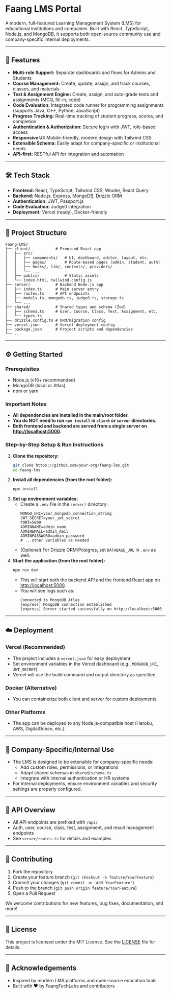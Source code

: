 # Faang LMS Portal

A modern, full-featured Learning Management System (LMS) for educational institutions and companies. Built with React, TypeScript, Node.js, and MongoDB, it supports both open-source community use and company-specific internal deployments.

---

## 🚀 Features

- **Multi-role Support:** Separate dashboards and flows for Admins and Students
- **Course Management:** Create, update, assign, and track courses, classes, and materials
- **Test & Assignment Engine:** Create, assign, and auto-grade tests and assignments (MCQ, fill-in, code)
- **Code Evaluation:** Integrated code runner for programming assignments (supports Java, C++, Python, JavaScript)
- **Progress Tracking:** Real-time tracking of student progress, scores, and completion
- **Authentication & Authorization:** Secure login with JWT, role-based access
- **Responsive UI:** Mobile-friendly, modern design with Tailwind CSS
- **Extensible Schema:** Easily adapt for company-specific or institutional needs
- **API-first:** RESTful API for integration and automation

---

## 🛠️ Tech Stack

- **Frontend:** React, TypeScript, Tailwind CSS, Wouter, React Query
- **Backend:** Node.js, Express, MongoDB, Drizzle ORM
- **Authentication:** JWT, Passport.js
- **Code Evaluation:** Judge0 integration
- **Deployment:** Vercel (ready), Docker-friendly

---

## 📁 Project Structure

```
Faang-LMS/
├── client/           # Frontend React app
│   ├── src/
│   │   ├── components/   # UI, dashboard, editor, layout, etc.
│   │   ├── pages/        # Route-based pages (admin, student, auth)
│   │   ├── hooks/, lib/, contexts/, providers/
│   │   └── ...
│   ├── public/           # Static assets
│   └── index.html, tailwind.config.js
├── server/           # Backend Node.js app
│   ├── index.ts      # Main server entry
│   ├── routes.ts     # API endpoints
│   ├── models.ts, mongodb.ts, judge0.ts, storage.ts
│   └── ...
├── shared/           # Shared types and schema (Zod)
│   ├── schema.ts     # User, Course, Class, Test, Assignment, etc.
│   └── types.ts
├── drizzle.config.ts # ORM/migration config
├── vercel.json       # Vercel deployment config
├── package.json      # Project scripts and dependencies
└── ...
```

---

## ⚙️ Getting Started

### Prerequisites
- Node.js (v16+ recommended)
- MongoDB (local or Atlas)
- npm or yarn

### Important Notes
- **All dependencies are installed in the main/root folder.**
- **You do NOT need to run `npm install` in `client` or `server` directories.**
- **Both frontend and backend are served from a single server on [http://localhost:5000](http://localhost:5000).**

### Step-by-Step Setup & Run Instructions

1. **Clone the repository:**
   ```bash
   git clone https://github.com/your-org/faang-lms.git
   cd faang-lms
   ```
2. **Install all dependencies (from the root folder):**
   ```bash
   npm install
   ```
3. **Set up environment variables:**
   - Create a `.env` file in the `server/` directory:
     ```env
     MONGO_URI=your_mongodb_connection_string
     JWT_SECRET=your_jwt_secret
     PORT=5000
     ADMINNAME=admin_name
     ADMINEMAIL=admin_mail
     ADMINPASSWORD=admin_password
     # ...other variables as needed
     ```
   - (Optional) For Drizzle ORM/Postgres, set `DATABASE_URL` in `.env` as well.
4. **Start the application (from the root folder):**
   ```bash
   npm run dev
   ```
   - This will start both the backend API and the frontend React app on [http://localhost:5000](http://localhost:5000).
   - You will see logs such as:
     ```
     Connected to MongoDB Atlas
     [express] MongoDB connection established
     [express] Server started successfully on http://localhost:5000
     ```

---

## ☁️ Deployment

### Vercel (Recommended)
- The project includes a `vercel.json` for easy deployment.
- Set environment variables in the Vercel dashboard (e.g., `MONGODB_URI`, `JWT_SECRET`).
- Vercel will use the build command and output directory as specified.

### Docker (Alternative)
- You can containerize both client and server for custom deployments.

### Other Platforms
- The app can be deployed to any Node.js-compatible host (Heroku, AWS, DigitalOcean, etc.).

---

## 🏢 Company-Specific/Internal Use
- The LMS is designed to be extensible for company-specific needs:
  - Add custom roles, permissions, or integrations
  - Adapt shared schemas in `shared/schema.ts`
  - Integrate with internal authentication or HR systems
- For internal deployments, ensure environment variables and security settings are properly configured.

---

## 🧩 API Overview
- All API endpoints are prefixed with `/api/`
- Auth, user, course, class, test, assignment, and result management endpoints
- See `server/routes.ts` for details and examples

---

## 🤝 Contributing

1. Fork the repository
2. Create your feature branch (`git checkout -b feature/YourFeature`)
3. Commit your changes (`git commit -m 'Add YourFeature'`)
4. Push to the branch (`git push origin feature/YourFeature`)
5. Open a Pull Request

We welcome contributions for new features, bug fixes, documentation, and more!

---

## 📜 License

This project is licensed under the MIT License. See the [LICENSE](LICENSE) file for details.

---

## 🙏 Acknowledgements
- Inspired by modern LMS platforms and open-source education tools
- Built with ❤️ by FaangTechLabs and contributors
